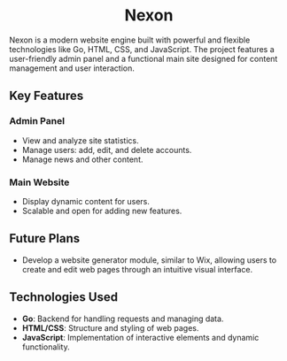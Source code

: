 <h1 align="center" id="title">Nexon</h1>
<meta property="og:image" content="https://socialify.git.ci/Lucifer13072/Nexon/image?font=Inter&forks=1&issues=1&language=1&name=1&owner=1&pattern=Brick+Wall&pulls=1&stargazers=1&theme=Dark" />
<meta property="og:image:width" content="1280" />
<meta property="og:image:height" content="640" />

Nexon is a modern website engine built with powerful and flexible technologies like Go, HTML, CSS, and JavaScript. The project features a user-friendly admin panel and a functional main site designed for content management and user interaction.  

## Key Features  
### Admin Panel  
- View and analyze site statistics.  
- Manage users: add, edit, and delete accounts.  
- Manage news and other content.  

### Main Website  
- Display dynamic content for users.  
- Scalable and open for adding new features.  

## Future Plans  
- Develop a website generator module, similar to Wix, allowing users to create and edit web pages through an intuitive visual interface.  

## Technologies Used  
- **Go**: Backend for handling requests and managing data.  
- **HTML/CSS**: Structure and styling of web pages.  
- **JavaScript**: Implementation of interactive elements and dynamic functionality.  
